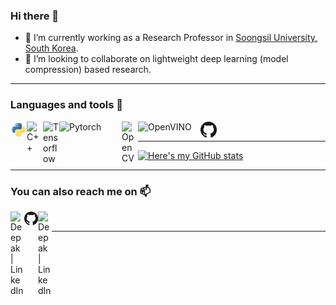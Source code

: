 ### Hi there 👋

- 🔭 I’m currently working as a Research Professor in [Soongsil University, South Korea](https://eng.ssu.ac.kr/). 
- 👯 I’m looking to collaborate on lightweight deep learning (model compression) based research. 

---

### Languages and tools 💬

[<img align="left" alt="Python" width="26px" src="https://raw.githubusercontent.com/devicons/devicon/master/icons/python/python-original.svg" />]()
[<img align="left" alt="C++" width="26px" src="https://raw.githubusercontent.com/isocpp/logos/master/cpp_logo.svg" />]()
[<img align="left" alt="Tensorflow" width="26px" src="https://raw.githubusercontent.com/valohai/ml-logos/master/tensorflow-tf.svg" />]()
[<img align="left" alt="Pytorch" width="100px" src="https://raw.githubusercontent.com/valohai/ml-logos/master/pytorch.svg" />]()
[<img align="left" alt="OpenCV" width="26px" src="https://github.com/opencv/opencv/blob/master/doc/opencv-logo2.png?raw=true" />]()
[<img align="left" alt="OpenVINO" width="100px" src="https://raw.githubusercontent.com/valohai/ml-logos/master/openvino-2.svg" />]()
[<img align="left" alt="GitHub" width="26px" src="https://raw.githubusercontent.com/github/explore/78df643247d429f6cc873026c0622819ad797942/topics/github/github.png" />]()

<br />

---

[![Here's my GitHub stats](https://github-readme-stats.vercel.app/api?username=ghimiredhikura)](https://github.com/anuraghazra/github-readme-stats)

---

### You can also reach me on 📫 

[<img align="left" alt="Deepak | LinkedIn" width="22px" src="https://cdn.jsdelivr.net/npm/simple-icons@v3/icons/linkedin.svg" />](https://www.linkedin.com/in/ghimire2421/)
[<img align="left" alt="Deepak | Github" width="22px" src="https://raw.githubusercontent.com/github/explore/78df643247d429f6cc873026c0622819ad797942/topics/github/github.png" />](https://github.com/ghimiredhikura) <a href="mailto:emersonpess011108@gmail.com?"><img align="left" alt="Deepak | LinkedIn" width="22px" src="https://upload.wikimedia.org/wikipedia/commons/4/4e/Gmail_Icon.png"/></a>

<br />

---


<!--
**ghimiredhikura/ghimiredhikura** is a ✨ _special_ ✨ repository because its `README.md` (this file) appears on your GitHub profile.

Here are some ideas to get you started:

- 🔭 I’m currently working on ...
- 🌱 I’m currently learning ...
- 👯 I’m looking to collaborate on ...
- 🤔 I’m looking for help with ...
- 💬 Ask me about ...
- 📫 How to reach me: ...
- 😄 Pronouns: ...
- ⚡ Fun fact: ...
-->
